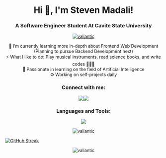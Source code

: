 <h1 align="center">Hi 👋, I'm Steven Madali!</h1>
<h3 align="center">A Software Engineer Student At Cavite State University</h3>

<p align="center">
  <a href="https://github.com/ryo-ma/github-profile-trophy">
    <img src="https://github-profile-trophy.vercel.app/?username=valiantic&title=MultiLanguage,Commits,Repositories,Experience,Followers,Stars&column=-1" alt="valiantic" />
  </a>
</p>

 


<div align="center">
🌱 I’m currently learning more in-depth about Frontend Web Development (Planning to pursue Backend Development next)
<br>
⚡ What I like to do: Play musical instruments, read science books, and write codes 👨🏻‍💻
<br>
🤖 Passionate in learning on the field of Artificial Intelligence 
<br>
⚙️ Working on self-projects daily
</div>


<h3 align="center">Connect with me:</h3>
<div align="center">
<!--   <a href="https://www.linkedin.com/in/steven-madali" target="blank"><img align="center" src="https://raw.githubusercontent.com/rahuldkjain/github-profile-readme-generator/master/src/images/icons/Social/linked-in-alt.svg" alt="www.linkedin.com/in/steven-gabriel-madali-27201b268" height="30" width="40" /></a>
<a href="https://www.instagram.com/stevemadali/" target="blank"><img align="center" src="https://raw.githubusercontent.com/rahuldkjain/github-profile-readme-generator/master/src/images/icons/Social/instagram.svg" alt="https://www.instagram.com/stevemadali/" height="30" width="40" /></a> -->
<a href="https://www.linkedin.com/in/steven-madali/"><img src="https://img.shields.io/badge/LinkedIn-%230077B5.svg?&style=for-the-badge&logo=linkedin&logoColor=white"></a><a href="https://instagram.com/stevemadali"><img src="https://img.shields.io/badge/Instagram-%23E4405F.svg?&style=for-the-badge&logo=instagram&logoColor=white"></a>

  
</p>

</div>

 <h3 align="center">Languages and Tools:</h3> 
<!-- COMMENT OUT OLD SKILL ICONS
<!-- <p align="center"> <a href="https://getbootstrap.com" target="_blank" rel="noreferrer"> <img src="https://raw.githubusercontent.com/devicons/devicon/master/icons/bootstrap/bootstrap-plain-wordmark.svg" alt="bootstrap" width="40" height="40"/> </a> <a href="https://www.w3schools.com/css/" target="_blank" rel="noreferrer"> <img src="https://raw.githubusercontent.com/devicons/devicon/master/icons/css3/css3-original-wordmark.svg" alt="css3" width="40" height="40"/> </a> <a href="https://git-scm.com/" target="_blank" rel="noreferrer"> <img src="https://www.vectorlogo.zone/logos/git-scm/git-scm-icon.svg" alt="git" width="40" height="40"/> </a> <a href="https://www.w3.org/html/" target="_blank" rel="noreferrer"> <img src="https://raw.githubusercontent.com/devicons/devicon/master/icons/html5/html5-original-wordmark.svg" alt="html5" width="40" height="40"/> </a> <a href="https://www.java.com" target="_blank" rel="noreferrer"> <img src="https://raw.githubusercontent.com/devicons/devicon/master/icons/java/java-original.svg" alt="java" width="40" height="40"/> </a> <a href="https://developer.mozilla.org/en-US/docs/Web/JavaScript" target="_blank" rel="noreferrer"> <img src="https://raw.githubusercontent.com/devicons/devicon/master/icons/javascript/javascript-original.svg" alt="javascript" width="40" height="40"/> </a> <a href="https://www.mysql.com/" target="_blank" rel="noreferrer"> <img src="https://raw.githubusercontent.com/devicons/devicon/master/icons/mysql/mysql-original-wordmark.svg" alt="mysql" width="40" height="40"/> </a> <a href="https://www.photoshop.com/en" target="_blank" rel="noreferrer"> <img src="https://raw.githubusercontent.com/devicons/devicon/master/icons/photoshop/photoshop-line.svg" alt="photoshop" width="40" height="40"/> </a> <a href="https://www.php.net" target="_blank" rel="noreferrer"> <img src="https://raw.githubusercontent.com/devicons/devicon/master/icons/php/php-original.svg" alt="php" width="40" height="40"/> </a> <a href="https://www.python.org" target="_blank" rel="noreferrer"> <img src="https://raw.githubusercontent.com/devicons/devicon/master/icons/python/python-original.svg" alt="python" width="40" height="40"/> </a> </p> --> 


<p align="center">
  <a href="https://skillicons.dev">
    <img src="https://skillicons.dev/icons?i=html,css,bootstrap,git,github,javascript,react,tailwind,python,mysql,php,java&theme=dark" />
  </a>
</p> 

<p align="center"><img align="center" src="https://github-readme-streak-stats.herokuapp.com/?user=valiantic&theme=tokyonight" alt="valiantic" /></p>

[![GitHub Streak](https://streak-stats.demolab.com/?user=valiantic1&theme=dark)](https://git.io/streak-stats)



<p align="center"><img align="center" src="https://github-readme-stats.vercel.app/api/top-langs?username=valiantic&theme=tokyonight&show_icons=true&locale=en&layout=compact" alt="valiantic" /></p>

<!--
<p align="center">
 <img src="https://github-skill-matrix.onrender.com/api/skills/valiantic/futuristic"/>
</p>


<!-- GITHUB STATS

<p align="center">&nbsp;<img align="center" src="https://github-readme-stats.vercel.app/api?username=valiantic&theme=tokyonight&show_icons=true&locale=en" alt="valiantic" /></p> 


   <!--  MOST USED LANGUAG

GITHUB STATS
<p>&nbsp;<img align="center" src="https://github-readme-stats.vercel.app/api?username=valiantic&show_icons=true&locale=en" alt="valiantic" /></p> 

